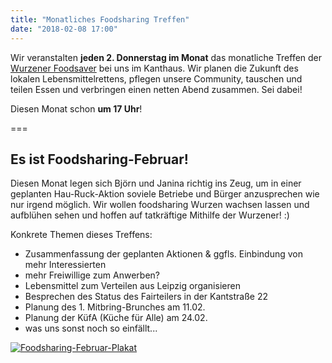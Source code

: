 ```yaml
---
title: "Monatliches Foodsharing Treffen"
date: "2018-02-08 17:00"
---
```


Wir veranstalten **jeden 2. Donnerstag im Monat** das monatliche Treffen der [Wurzener Foodsaver](../../about/foodsharing) bei uns im Kanthaus.
Wir planen die Zukunft des lokalen Lebensmittelrettens, pflegen unsere Community, tauschen und teilen Essen und verbringen einen netten Abend zusammen. Sei dabei!

Diesen Monat schon **um 17 Uhr**!

===

## Es ist Foodsharing-Februar!

Diesen Monat legen sich Björn und Janina richtig ins Zeug, um in einer geplanten Hau-Ruck-Aktion soviele Betriebe und Bürger anzusprechen wie nur irgend möglich. Wir wollen foodsharing Wurzen wachsen lassen und aufblühen sehen und hoffen auf tatkräftige Mithilfe der Wurzener! :)

Konkrete Themen dieses Treffens:
- Zusammenfassung der geplanten Aktionen & ggfls. Einbindung von mehr Interessierten
- mehr Freiwillige zum Anwerben?
- Lebensmittel zum Verteilen aus Leipzig organisieren
- Besprechen des Status des Fairteilers in der Kantstraße 22
- Planung des 1. Mitbring-Brunches am 11.02.
- Planung der KüfA (Küche für Alle) am 24.02.
- was uns sonst noch so einfällt...

[![Foodsharing-Februar-Plakat](/pics/fs_wu-Feb_small.jpg)](/pics/fs_wu-Feb.pdf)
